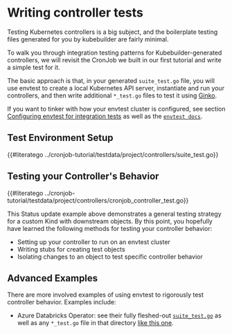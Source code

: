 # Writing controller tests

Testing Kubernetes controllers is a big subject, and the boilerplate testing
files generated for you by kubebuilder are fairly minimal.

To walk you through integration testing patterns for Kubebuilder-generated controllers, we will revisit the CronJob we built in our first tutorial and write a simple test for it.

The basic approach is that, in your generated `suite_test.go` file, you will use envtest to create a local Kubernetes API server, instantiate and run your controllers, and then write additional `*_test.go` files to test it using [Ginko](http://onsi.github.io/ginkgo).

If you want to tinker with how your envtest cluster is configured, see section [Configuring envtest for integration tests](../reference/envtest.md) as well as the [`envtest docs`](https://pkg.go.dev/sigs.k8s.io/controller-runtime/pkg/envtest?tab=doc).

## Test Environment Setup

{{#literatego ../cronjob-tutorial/testdata/project/controllers/suite_test.go}}

## Testing your Controller's Behavior

{{#literatego ../cronjob-tutorial/testdata/project/controllers/cronjob_controller_test.go}}

This Status update example above demonstrates a general testing strategy for a custom Kind with downstream objects. By this point, you hopefully have learned the following methods for testing your controller behavior:

* Setting up your controller to run on an envtest cluster
* Writing stubs for creating test objects
* Isolating changes to an object to test specific controller behavior

## Advanced Examples

There are more involved examples of using envtest to rigorously test controller behavior. Examples include:

* Azure Databricks Operator: see their fully fleshed-out
  [`suite_test.go`](https://github.com/microsoft/azure-databricks-operator/blob/0f722a710fea06b86ecdccd9455336ca712bf775/controllers/suite_test.go)
  as well as any `*_test.go` file in that directory [like this
  one](https://github.com/microsoft/azure-databricks-operator/blob/0f722a710fea06b86ecdccd9455336ca712bf775/controllers/secretscope_controller_test.go).
